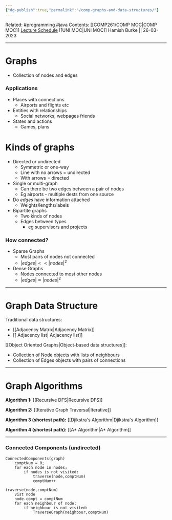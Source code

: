 ```yaml
---
{"dg-publish":true,"permalink":"/comp-graphs-and-data-structures/"}
---
```


Related: #programming #java 
Contents: [[COMP261/COMP MOC\|COMP MOC]]
[Lecture Schedule](https://ecs.wgtn.ac.nz/Courses/COMP261_2023T1/LectureSchedule)
[[UNI MOC\|UNI MOC]]
Hamish Burke || 26-03-2023
***
# Graphs
- Collection of nodes and edges

### Applications
- Places with connections
	- Airports and flights etc
- Entities with relationships
	- Social networks, webpages friends
- States and actions
	- Games, plans


# Kinds of graphs
- Directed or undirected
	- Symmetric or one-way
	- Line with no arrows = undirected
	- With arrows = directed
- Single or multi-graph
	- Can there be two edges between a pair of nodes
	- Eg airports - multiple dests from one source
- Do *edges* have information attached
	- Weights/lengths/labels
- Bipartite graphs
	- Two kinds of nodes
	- Edges between types
		- eg supervisors and projects



### How connected?
- Sparse Graphs
	- Most pairs of nodes not connected
	- $|edges|<<|nodes|^2$
- Dense Graphs
	- Nodes connected to most other nodes
	- $|edges| \approx |nodes|^2$


***

# Graph Data Structure

Traditional data structures:
- [[Adjacency Matrix\|Adjacency Matrix]]
- [[ Adjacency list\| Adjacency list]]

[[Object Oriented Graphs\|Object-based data structures]]:
- Collection of Node objects with lists of neighbours
- Collection of Edges objects with pairs of connections


***


# Graph Algorithms

**Algorithm 1:** [[Recursive DFS\|Recursive DFS]]

**Algorithm 2:** [[Iterative Graph Traversal\|Iterative]]

**Algorithm 3 (shortest path):** [[Djikstra's Algorithm\|Djikstra's Algorithm]]

**Algorithm 4 (shortest path):** [[A* Algorithm\|A* Algorithm]]


***

### Connected Components (undirected)

```
ConnectedComponents(graph)
	comptNum = 0;
	for each node in nodes;
		if nodes is not visited:
			traverse(node,comptNum)
			comptNum++

traverse(node,comptNum)
	vist node
	node.compt = comptNum
	for each neighbour of node:
		if neighbour is not visited:
			TraverseGraph(neighbour,comptNum)
```



